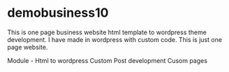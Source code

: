 # demobusiness10
This is one page business website html template to wordpress theme development. I have made in wordpress with custom code. This is just one page website.



Module -
Html to wordpress
Custom Post development
Cusom pages
